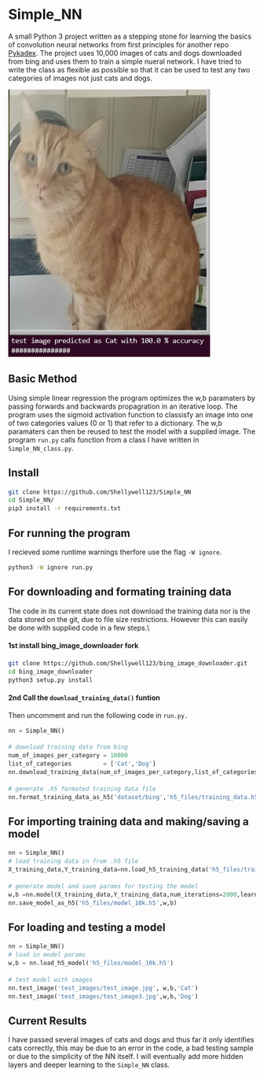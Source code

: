 # Simple_NN
A small Python 3 project written as a stepping stone for learning the basics of convolution neural networks from first principles for another repo [Pykadex](https://github.com/Sudini1412/PykaDex). The project uses 10,000 images of cats and dogs downloaded from bing and uses them to train a simple nueral network. I have tried to write the class as flexible as possible so that it can be used to test any two categories of images not just cats and dogs.

![screenshot](screenshot.png)

## Basic Method
Using simple linear regression the program optimizes the w,b paramaters by passing forwards and backwards propagration in an iterative loop. 
The program uses the sigmoid activation function to classisfy an image into one of two categories values (0 or 1) that refer to a dictionary. The w,b paramaters can then be reused to test the model with a supplied image. The program `run.py` calls function from a class I have written in `Simple_NN_class.py`.

## Install
```bash
git clone https://github.com/Shellywell123/Simple_NN
cd Simple_NN/
pip3 install -r requirements.txt
```

## For running the program
I recieved some runtime warnings therfore use the flag `-W ignore`.
```bash
python3 -W ignore run.py
```
## For downloading and formating training data
The code in its current state does not download the training data nor is the data stored on the git, due to file size restrictions. However this can easily be done with supplied code in a few steps.\\

#### 1st install bing_image_downloader fork
```bash
git clone https://github.com/Shellywell123/bing_image_downloader.git
cd bing_image_downloader
python3 setup.py install
```

#### 2nd Call the `download_training_data()` funtion
Then uncomment and run the following code in `run.py.`
```py
nn = Simple_NN()

# download training data from bing
num_of_images_per_category = 10000
list_of_categories         = ['Cat','Dog']
nn.download_training_data(num_of_images_per_category,list_of_categories)

# generate .h5 formated training data file
nn.format_training_data_as_h5('dataset/bing','h5_files/training_data.h5')
```

## For importing training data and making/saving a model
```py
nn = Simple_NN()
# load training data in from .h5 file
X_training_data,Y_training_data=nn.load_h5_training_data('h5_files/training_data.h5')

# generate model and save params for testing the model
w,b =nn.model(X_training_data,Y_training_data,num_iterations=2000,learning_rate=0.5)
nn.save_model_as_h5('h5_files/model_10k.h5',w,b)
```

## For loading and testing a model
```py
nn = Simple_NN()
# load in model params
w,b = nn.load_h5_model('h5_files/model_10k.h5')

# test model with images
nn.test_image('test_images/test_image.jpg', w,b,'Cat')
nn.test_image('test_images/test_image3.jpg',w,b,'Dog')

```
## Current Results
I have passed several images of cats and dogs and thus far it only identifies cats correctly, this may be due to an error in the code, a bad testing sample or due to the simplicity of the NN itself. I will eventually add more hidden layers and deeper learning to the `Simple_NN` class.

